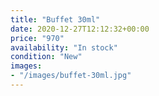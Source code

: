 ```yaml
---
title: "Buffet 30ml"
date: 2020-12-27T12:12:32+00:00
price: "970"
availability: "In stock"
condition: "New"
images:
- "/images/buffet-30ml.jpg"
---
```


